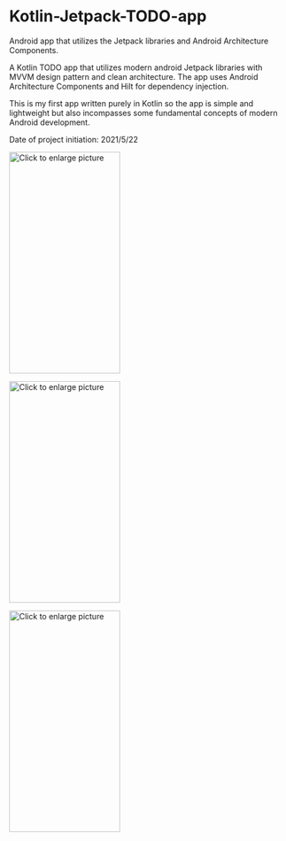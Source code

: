 # Kotlin-Jetpack-TODO-app
Android app that utilizes the Jetpack libraries and Android Architecture Components.

A Kotlin TODO app that utilizes modern android Jetpack libraries with MVVM design pattern
and clean architecture. The app uses Android Architecture Components and Hilt for dependency
injection.

This is my first app written purely in Kotlin so the app is simple and lightweight but also
incompasses some fundamental concepts of modern Android development.

Date of project initiation: 2021/5/22

<a href="https://drive.google.com/uc?export=view&id=1KDbJmW6rRX1FrD2lgsi56FWLF-gCsplO"><img src="https://drive.google.com/uc?export=view&id=1KDbJmW6rRX1FrD2lgsi56FWLF-gCsplO" width="200" height="400" title="Click to enlarge picture" /></a>

<a href="https://drive.google.com/uc?export=view&id=1D7n_5m4A0XB8-McLG-rnq8O-1PKG85cg"><img src="https://drive.google.com/uc?export=view&id=1D7n_5m4A0XB8-McLG-rnq8O-1PKG85cg" width="200" height="400" title="Click to enlarge picture" /></a>

<a href="https://drive.google.com/uc?export=view&id=1t6Ct1J2DgwQ7OPWCanLsDWmfRF5q2ic3"><img src="https://drive.google.com/uc?export=view&id=1t6Ct1J2DgwQ7OPWCanLsDWmfRF5q2ic3" width="200" height="400" title="Click to enlarge picture" /></a>


